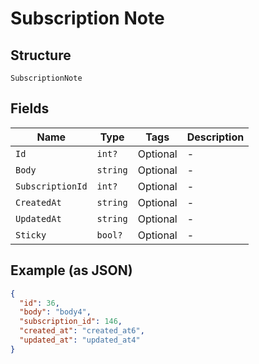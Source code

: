 
# Subscription Note

## Structure

`SubscriptionNote`

## Fields

| Name | Type | Tags | Description |
|  --- | --- | --- | --- |
| `Id` | `int?` | Optional | - |
| `Body` | `string` | Optional | - |
| `SubscriptionId` | `int?` | Optional | - |
| `CreatedAt` | `string` | Optional | - |
| `UpdatedAt` | `string` | Optional | - |
| `Sticky` | `bool?` | Optional | - |

## Example (as JSON)

```json
{
  "id": 36,
  "body": "body4",
  "subscription_id": 146,
  "created_at": "created_at6",
  "updated_at": "updated_at4"
}
```

